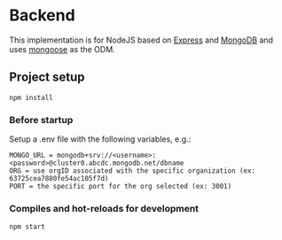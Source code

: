 # Backend

This implementation is for NodeJS based on [Express](https://expressjs.com/) and [MongoDB](https://www.mongodb.com/) and uses [mongoose](https://mongoosejs.com/) as the ODM.

## Project setup
```
npm install
```

### Before startup 
Setup a .env file with the following variables, e.g.:

```
MONGO_URL = mongodb+srv://<username>:<password>@cluster0.abcdc.mongodb.net/dbname
ORG = use orgID associated with the specific organization (ex: 63725cea7880fe54ac105f7d)
PORT = the specific port for the org selected (ex: 3001)
```

### Compiles and hot-reloads for development
```
npm start
```
